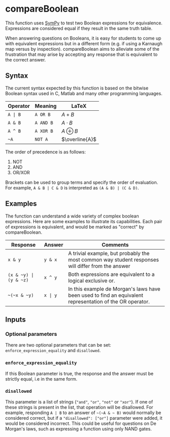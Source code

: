 # compareBoolean

This function uses [SymPy](https://docs.sympy.org/latest/index.html) to test two Boolean expressions for equivalence.
Expressions are considered equal if they result in the same truth table.
  
When answering questions on Booleans, it is easy for students to come up with equivalent expressions but in a different form (e.g. 
if using a Karnaugh map versus by inspection). compareBoolean aims to alleviate some of the frustration that may arise by accepting
any response that is equivalent to the correct answer. 

## Syntax

The current syntax expected by this function is based on the bitwise Boolean syntax used in C, Matlab and many other programming languages.
  
|Operator|Meaning  |LaTeX         |
|--------|---------|--------------|
|`A \| B`|`A OR B` |$A + B$       |
|`A & B` |`A AND B`|$A \cdot B$   |
|`A ^ B` |`A XOR B`|$A \oplus B$  |
|`~A`    |`NOT A`  |$\overline{A}$|

The order of precedence is as follows:

1. NOT
2. AND
3. OR/XOR

Brackets can be used to group terms and specify the order of evaluation.
For example, `A & B | C & D` is interpreted as `(A & B) | (C & D)`.

## Examples

The function can understand a wide variety of complex boolean expressions. Here are some examples to illustrate its capabilities.
Each pair of expressions is equivalent, and would be marked as "correct" by compareBoolean.

|Response|Answer |Comments|
|--------|-------|--------|
|`x & y` |`y & x`|A trivial example, but probably the most common way student responses will differ from the answer|
|`(x & ~y) \| (y & ~z)` | `x ^ y` | Both expressions are equivalent to a logical exclusive or. |
|`~(~x & ~y)`|`x \| y`|In this example de Morgan's laws have been used to find an equivalent representation of the OR operator.|

## Inputs

### Optional parameters

There are two optional parameters that can be set: `enforce_expression_equality` and `disallowed`.

### `enforce_expression_equality`

If this Boolean parameter is true, the response and the answer must be strictly equal, i.e in the same form.

### `disallowed`

This parameter is a list of strings (`"and"`, `"or"`, `"not"` or `"xor"`). If one of these strings is present in the list, that operation
will be disallowed. For example, responding `A | B` to an answer of `~(~A & ~ B)` would normally be considered correct, but if a 
`"disallowed": ["or"]` parameter were added, it would be considered incorrect. This could be useful for questions on De Morgan's laws, such as 
expressing a function using only NAND gates.
